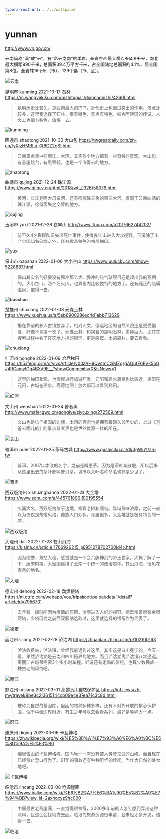```yaml
---
typora-root-url: ../../wallpaper
---
```


# yunnan

http://www.yn.gov.cn/

云南简称“滇”或“云”，有“彩云之南”的美称。全省东西最大横距864.9千米，南北最大横距990千米，总面积39.4万平方千米，占全国陆地总面积的4.1%，居全国第8位。全省辖16个州（市）、129个县（市、区）。

![云南](/yunnan/yunnan.png)

昆明市 kunming 2021-10-17 石林 https://m.wangyetuku.com/bizhitupian/diannaobizhi/42601.html

> 昆明历史比较久，是西南最大的门户，近代史上也起过突出的作用。景点比较多，这里我选择了石林，很有特色，景点有特色，结合阿诗玛的传说，人文上也很有特色，值得一去。

![kunming](/yunnan/kunming.jpeg)

昭通市 zhaotong 2021-10-30 大山包 https://twgreatdaily.com/zh-cn/tyXjzHMBLq-Ct6CZ2gSl.html

> 云南景点集中在丽江、大理，其实各个地方都有一些奇特的景观。大山包，有悬崖跳台，有黑颈鹤，也是一个值得去的地方。

![zhaotong](/yunnan/zhaotong.jpeg)

曲靖市 qujing 2021-12-24 珠江源 https://www.qj.gov.cn/html/2018/wtj_0326/58079.html

> 黄河、长江是两大母亲河，还有哺育珠三角的第三大河。发源于云南曲靖的珠江源，徐霞客失之交臂的地方。

![qujing](/yunnan/qujing.jpeg)

玉溪市 yuxi 2021-12-28 哀牢山 http://www.ifuun.com/a2017662744202/

> 前不久4名勘探队员失温死亡事件，使得哀牢山进入大众视野。玉溪除了出产全国知名的烟之外，还有极富特色的哈尼梯田。

![yuxi](/yunnan/yuxi.jpg)

保山市 baoshan 2022-01-06 大小空山 https://www.uulucky.com/show-5228887.html

> 保山其实名气好像没有腾冲那么大，腾冲的热气球项目还是超出我的预期的。大小空山，两个死火山，也算国内比较独特的地方了。还有纯正的硫磺温泉，值得一去。

![baoshan](/yunnan/baoshan.jpeg)

楚雄州 chuxiong 2022-01-08 元谋土林 https://www.xuehua.us/a/5eb6900286ec4d1abb713629

> 排在靠前的彝人古镇放弃了，相对人文，偏远地区的自然风貌还是更受偏爱，好像不是第一次了。元谋土林，和挨着的昆明石林，差异巨大，尤其在搜索过程中看了在这地方排的银河，更是感慨。土的森林，要去看看。

![chuxiong](/yunnan/chuxiong.png)

红河州 honghe 2022-01-09 哈尼梯田 https://h5.ifeng.com/c/vivoArticle/v002AH9QwtmCziMZgsgAQufF6EVk5oGJ4RCamyIGg4BXV9E__?showComments=0&isNews=1

> 这里的梯田壮观，也慢慢进行旅游开发，元阳和建水离得也比较近，梯田在元阳，古城在建水。高德地图上放大都可以看到梯田。

![红河](/yunnan/honghe.jpeg)

文山州 wenshan 2022-01-24 普者黑 http://www.mafengwo.cn/gonglve/ziyouxing/272569.html

> 文山也是位于祖国的边疆，土司的府衙也是拥有着很久的历史的，上过《爸爸去哪儿的》的景点普者黑也是世外桃源一样的所在。

![文山](/yunnan/wenshan.jpeg)

普洱市 puer 2022-01-25 茶马古城 https://www.gushiciku.cn/dl/0gWuY/zh-tw

> 普洱，2007年才改的名字，之前是叫思茅。因为是茶叶集散地，所以后来从这里出去的茶叶都叫普洱茶。城市以茶叶名称命名也算是少见了。

![普洱](/yunnan/puer.jpeg)

西双版纳州 xishuangbanna 2022-01-28 大金塔 https://www.sohu.com/a/445761896_100195554

> 久闻大名，西双版纳位于边境，挨着老挝和缅甸。异域风味浓厚，之前一直以为仅仅是热带风格，傣族人口众多。寺庙很多，大金塔就是极具特色的一座。

![西双版纳](/yunnan/xishuangbanna.jpeg)

大理州 dali 2022-01-28 苍山洱海 https://k.sina.cn/article_1766926215_p6951278702700ld4o.html

> 因为段誉，熟拈大理，感觉就是一个会六脉神剑的帝王世家。大概了解了一下，唐宋时期，大理国维持了云南一个统一的政治实体。苍山洱海，很风花雪月的地名。

![大理](/yunnan/dali.jpeg)

德宏州 dehong 2022-02-18 勐焕银塔 https://m.ctrip.com/webapp/you/tripshoot/paipai/detail/detail?articleId=7956701

> 去年有一段时间因为疫情的原因，瑞丽进入人们的视野。德宏州首府有金银两塔，金塔因为之前西双版纳选取过，这里就选择的银塔作为代表了。

![德宏](/yunnan/dehong.jpeg)

丽江市 lijiang 2022-02-28 泸沽湖 https://zhuanlan.zhihu.com/p/102100163

> 泸沽收费站，泸沽镇，曾经我最远到过这里。其实这是四川冕宁的，今天一看，果然泸沽湖是云南和四川搭界的地方。而且泸沽湖离泸沽镇非常遥远。离丽江古城都需要3个多小时车程。听说还有走婚的传统，也算少数民族一种古老的风俗吧。

![丽江](/yunnan/lijiang.jpeg)

怒江州 nujiang 2022-03-01 高黎贡山自然保护区 https://inf.news/zh-my/travel/9be3c213615144cb09e4e37ea71c3c8d.html

> 被称为自然的基因库，里面的物种多种多样，还有不对外开放的核心保护区。位于中缅边界附近，有生之年可以去看看系列。最好是等娃大一点。

![怒江](/yunnan/nujiang.jpeg)

迪庆州 diqing 2022-03-06 卡瓦博格 https://zh.wikipedia.org/wiki/%E5%8D%A1%E7%93%A6%E6%A0%BC%E5%8D%9A%E5%B3%B0

> 梅里雪山的卡瓦博格峰，国内唯一一座没有被人类登顶过的山峰。而且现在已经禁止登山行为了。91年的事故还有种种奇怪的传闻。当作大自然的处女地吧。

![卡瓦博格](/yunnan/diqing.jpeg)

临沧市 lincang 2022-03-08 沧源崖画 https://www.baike.com/wiki/%E6%B2%A7%E6%BA%90%E5%B2%A9%E7%94%BB?view_id=2axnocyz9hc000

> 中国最古老的崖画，一直觉得很神奇，3000多年前的人怎么想到弄出这种涂料，且这么会找地方去画。临沧的旅游资源很丰富，且未经太多开发，值得一去。

![临沧](/yunnan/lincang.jpeg)


